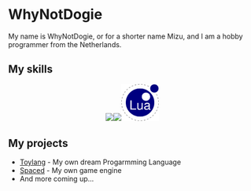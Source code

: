 # WhyNotDogie

My name is WhyNotDogie, or for a shorter name Mizu, and I am a hobby programmer from the Netherlands.

## My skills

<div align="center">
  <img src="https://rustacean.net/assets/cuddlyferris.png" width="15%"><img src="https://upload.wikimedia.org/wikipedia/commons/thumb/9/99/Unofficial_JavaScript_logo_2.svg/2048px-Unofficial_JavaScript_logo_2.svg.png" width="15%"><img src="https://raw.githubusercontent.com/WhyNotDogie/media/main/E35BEE21-9623-492D-AEB3-1C3A09354813.png" width="15%">
</div>


## My projects
* [Toylang](https://github.com/toy-lang) - My own dream Progarmming Language
* [Spaced](https://github.com/WhyNotDogie/spaced) - My own game engine
* And more coming up...
